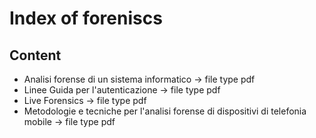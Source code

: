 # Index of foreniscs

## Content

- Analisi forense di un sistema informatico -> file type pdf
- Linee Guida per l'autenticazione -> file type pdf 
- Live Forensics -> file type pdf 
- Metodologie e tecniche per l'analisi forense di dispositivi di telefonia mobile -> file type pdf
